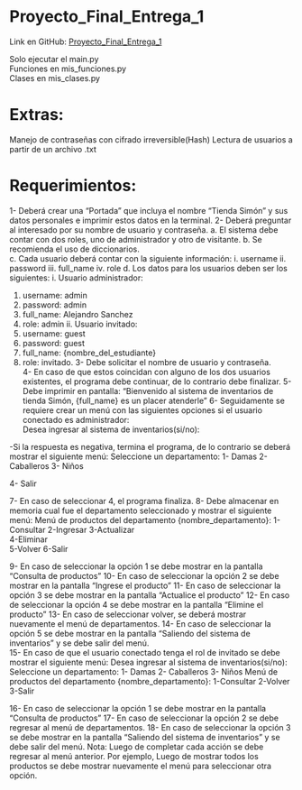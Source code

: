 # Proyecto_Final_Entrega_1

Link en GitHub: [Proyecto_Final_Entrega_1](https://github.com/kamurillUC/Proyecto_Final_Entrega_1)

Solo ejecutar el main.py  
Funciones en mis_funciones.py  
Clases en mis_clases.py  

# Extras:
Manejo de contraseñas con cifrado irreversible(Hash) 
Lectura de usuarios a partir de un archivo .txt

# Requerimientos: 
1- Deberá crear una “Portada” que incluya el nombre “Tienda Simón” y sus datos personales  e imprimir estos datos en la terminal. 
2- Deberá preguntar al interesado por su nombre de usuario y contraseña. a. El sistema debe contar con dos roles, uno de administrador y otro de visitante. b. Se recomienda el uso de diccionarios.  
c. Cada usuario deberá contar con la siguiente información: 
i. username 
ii. password 
iii. full_name 
iv. role 
d. Los datos para los usuarios deben ser los siguientes: 
i. Usuario administrador: 
1. username: admin 
2. password: admin 
3. full_name: Alejandro Sanchez 
4. role: admin 
ii. Usuario invitado: 
1. username: guest 
2. password: guest 
3. full_name: {nombre_del_estudiante} 
4. role: invitado. 
3- Debe solicitar el nombre de usuario y contraseña.  
4- En caso de que estos coincidan con alguno de los dos usuarios existentes, el programa  debe continuar, de lo contrario debe finalizar. 
5- Debe imprimir en pantalla: “Bienvenido al sistema de inventarios de tienda Simón,  {full_name} es un placer atenderle” 
6- Seguidamente se requiere crear un menú con las siguientes opciones si el usuario  conectado es administrador:  
Desea ingresar al sistema de inventarios(si/no):



-Si la respuesta es negativa, termina el programa, de lo contrario se deberá mostrar el siguiente  menú: 
Seleccione un departamento: 
1- Damas 
2- Caballeros 
3- Niños



4- Salir



7- En caso de seleccionar 4, el programa finaliza. 
8- Debe almacenar en memoria cual fue el departamento seleccionado y mostrar el  siguiente menú: 
Menú de productos del departamento {nombre_departamento}: 
1-Consultar 
2-Ingresar 
3-Actualizar  
4-Eliminar  
5-Volver 
6-Salir



9- En caso de seleccionar la opción 1 se debe mostrar en la pantalla “Consulta de productos” 10- En caso de seleccionar la opción 2 se debe mostrar en la pantalla “Ingrese el producto” 11- En caso de seleccionar la opción 3 se debe mostrar en la pantalla “Actualice el producto” 12- En caso de seleccionar la opción 4 se debe mostrar en la pantalla “Elimine el producto” 13- En caso de seleccionar volver, se deberá mostrar nuevamente el menú de departamentos. 14- En caso de seleccionar la opción 5 se debe mostrar en la pantalla “Saliendo del sistema  de inventarios” y se debe salir del menú.  
15- En caso de que el usuario conectado tenga el rol de invitado se debe mostrar el siguiente  menú: 
Desea ingresar al sistema de inventarios(si/no): 
Seleccione un departamento: 
1- Damas 
2- Caballeros 
3- Niños 
Menú de productos del departamento {nombre_departamento}: 
1-Consultar 
2-Volver 
3-Salir



16- En caso de seleccionar la opción 1 se debe mostrar en la pantalla “Consulta de productos” 17- En caso de seleccionar la opción 2 se debe regresar al menú de departamentos. 
18- En caso de seleccionar la opción 3 se debe mostrar en la pantalla “Saliendo del sistema  de inventarios” y se debe salir del menú. 
Nota: Luego de completar cada acción se debe regresar al menú anterior. Por ejemplo, Luego de  mostrar todos los productos se debe mostrar nuevamente el menú para seleccionar otra opción. 
